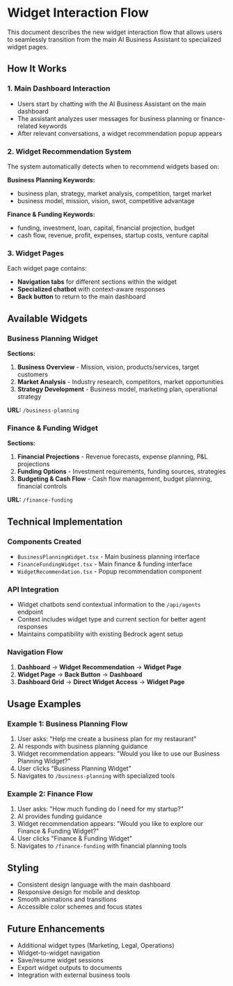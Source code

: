 # Widget Interaction Flow

This document describes the new widget interaction flow that allows users to seamlessly transition from the main AI Business Assistant to specialized widget pages.

## How It Works

### 1. Main Dashboard Interaction
- Users start by chatting with the AI Business Assistant on the main dashboard
- The assistant analyzes user messages for business planning or finance-related keywords
- After relevant conversations, a widget recommendation popup appears

### 2. Widget Recommendation System
The system automatically detects when to recommend widgets based on:

**Business Planning Keywords:**
- business plan, strategy, market analysis, competition, target market
- business model, mission, vision, swot, competitive advantage

**Finance & Funding Keywords:**
- funding, investment, loan, capital, financial projection, budget
- cash flow, revenue, profit, expenses, startup costs, venture capital

### 3. Widget Pages
Each widget page contains:
- **Navigation tabs** for different sections within the widget
- **Specialized chatbot** with context-aware responses
- **Back button** to return to the main dashboard

## Available Widgets

### Business Planning Widget
**Sections:**
1. **Business Overview** - Mission, vision, products/services, target customers
2. **Market Analysis** - Industry research, competitors, market opportunities  
3. **Strategy Development** - Business model, marketing plan, operational strategy

**URL:** `/business-planning`

### Finance & Funding Widget
**Sections:**
1. **Financial Projections** - Revenue forecasts, expense planning, P&L projections
2. **Funding Options** - Investment requirements, funding sources, strategies
3. **Budgeting & Cash Flow** - Cash flow management, budget planning, financial controls

**URL:** `/finance-funding`

## Technical Implementation

### Components Created
- `BusinessPlanningWidget.tsx` - Main business planning interface
- `FinanceFundingWidget.tsx` - Main finance & funding interface  
- `WidgetRecommendation.tsx` - Popup recommendation component

### API Integration
- Widget chatbots send contextual information to the `/api/agents` endpoint
- Context includes widget type and current section for better agent responses
- Maintains compatibility with existing Bedrock agent setup

### Navigation Flow
1. **Dashboard** → **Widget Recommendation** → **Widget Page**
2. **Widget Page** → **Back Button** → **Dashboard**
3. **Dashboard Grid** → **Direct Widget Access** → **Widget Page**

## Usage Examples

### Example 1: Business Planning Flow
1. User asks: "Help me create a business plan for my restaurant"
2. AI responds with business planning guidance
3. Widget recommendation appears: "Would you like to use our Business Planning Widget?"
4. User clicks "Business Planning Widget"
5. Navigates to `/business-planning` with specialized tools

### Example 2: Finance Flow  
1. User asks: "How much funding do I need for my startup?"
2. AI provides funding guidance
3. Widget recommendation appears: "Would you like to explore our Finance & Funding Widget?"
4. User clicks "Finance & Funding Widget"
5. Navigates to `/finance-funding` with financial planning tools

## Styling
- Consistent design language with the main dashboard
- Responsive design for mobile and desktop
- Smooth animations and transitions
- Accessible color schemes and focus states

## Future Enhancements
- Additional widget types (Marketing, Legal, Operations)
- Widget-to-widget navigation
- Save/resume widget sessions
- Export widget outputs to documents
- Integration with external business tools
